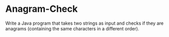 # Anagram-Check
Write a Java program that takes two strings as input and checks if they are anagrams  (containing the same characters in a different order). 
